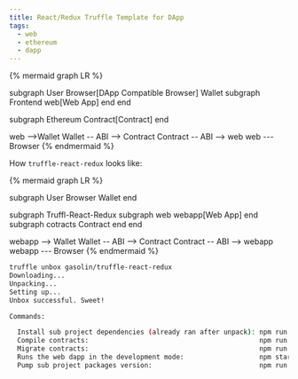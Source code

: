 ```yaml
---
title: React/Redux Truffle Template for DApp
tags:
  - web
  - ethereum
  - dapp
---
```



{% mermaid graph LR %}

subgraph User
Browser[DApp Compatible Browser]
Wallet
subgraph Frontend
web[Web App]
end
end

subgraph Ethereum
Contract[Contract]
end

web -->Wallet
Wallet -- ABI --> Contract
Contract -- ABI --> web
web --- Browser
{% endmermaid %}


How `truffle-react-redux` looks like:

{% mermaid graph LR %}

subgraph User
Browser
Wallet
end

subgraph Truffl-React-Redux
subgraph web
webapp[Web App]
end
subgraph cotracts
Contract
end
end

webapp --> Wallet
Wallet -- ABI --> Contract
Contract -- ABI --> webapp
webapp --- Browser
{% endmermaid %}


```sh
truffle unbox gasolin/truffle-react-redux
Downloading...
Unpacking...
Setting up...
Unbox successful. Sweet!

Commands:

  Install sub project dependencies (already ran after unpack): npm run bootstrap
  Compile contracts:                                           npm run compile
  Migrate contracts:                                           npm run migrate
  Runs the web dapp in the development mode:                   npm start
  Pump sub project packages version:                           npm run publish
  ```
